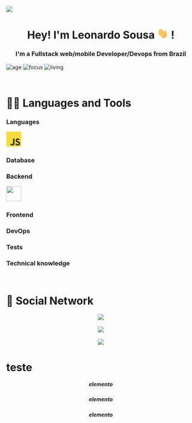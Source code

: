 <!-- https://docs.github.com/pt/account-and-profile/setting-up-and-managing-your-github-profile/customizing-your-profile/managing-your-profile-readme -->

<!-- https://www.webfx.com/tools/emoji-cheat-sheet/ -->


![](https://raw.githubusercontent.com/halfrost/halfrost/master/icons/header_.png)

<h1 align="center"> Hey! I'm Leonardo Sousa <img src="https://raw.githubusercontent.com/ABSphreak/ABSphreak/master/gifs/Hi.gif" width="30px"> ! </h1>

<h3 align="center">I'm a Fullstack web/mobile Developer/Devops from Brazil</h3>
  
![age](https://img.shields.io/badge/age-33-blue)
![focus](https://img.shields.io/badge/focus-FullStack-brightgreen)
![living](https://img.shields.io/badge/living-Salvador-3c9)

<br>

# 👨‍💻 Languages and Tools

<div>
    <h3>Languages</h3>
    <img src="https://github.com/victorlpgazolli/victorlpgazolli/blob/master/logos/JS.png?raw=true" height="40" width="40">
<div>

<div>
    <h3>Database</h3>
</div>  

<div>
 <h3>Backend</h3>
    <img src="https://cdn.iconscout.com/icon/free/png-512/node-js-1174925.png" height="40" width="40">
</div>

<div>
    <h3>Frontend</h3>
</div>

<div>
    <h3>DevOps</h3>
</div>

<div>
    <h3>Tests</h3>
</div>

<div>
    <h3>Technical knowledge</h3>
</div>        

<br>

# :busts_in_silhouette: Social Network

<div align="center">

[<img src="https://img.shields.io/badge/linkedin-%230077B5.svg?&style=for-the-badge&logo=linkedin&logoColor=white">](https://www.linkedin.com/in/leonardo-dos-santos-sousa-238651173/)

[<img src="https://img.shields.io/badge/github-%231877F2.svg?&style=for-the-badge&logo=github&logoColor=white&color=black">](https://github.com/LeonardoSousa89)

[<img src="https://img.shields.io/badge/email-%231877F2.svg?&style=for-the-badge&logo=email&logoColor=white&color=red">](mailto:leoprofessionallogytech@outlook.com)

</div>

# teste    
<div align="center" >
    <h5 align="top">elemento</h5>
    <h5 align="top">elemento</h5>
    <h5 align="top">elemento</h5>
</div>
